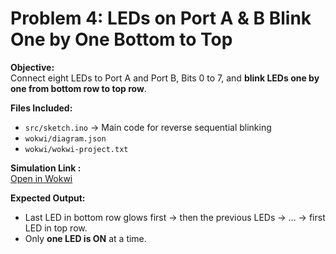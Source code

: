 # Problem 4: LEDs on Port A & B Blink One by One Bottom to Top

**Objective:**  
Connect eight LEDs to Port A and Port B, Bits 0 to 7, and **blink LEDs one by one from bottom row to top row**.

**Files Included:**  
- `src/sketch.ino` → Main code for reverse sequential blinking  
- `wokwi/diagram.json`  
- `wokwi/wokwi-project.txt`  

**Simulation Link :**  
[Open in Wokwi](https://wokwi.com/projects/443686702846958593)

**Expected Output:**  
- Last LED in bottom row glows first → then the previous LEDs → … → first LED in top row.  
- Only **one LED is ON** at a time.
